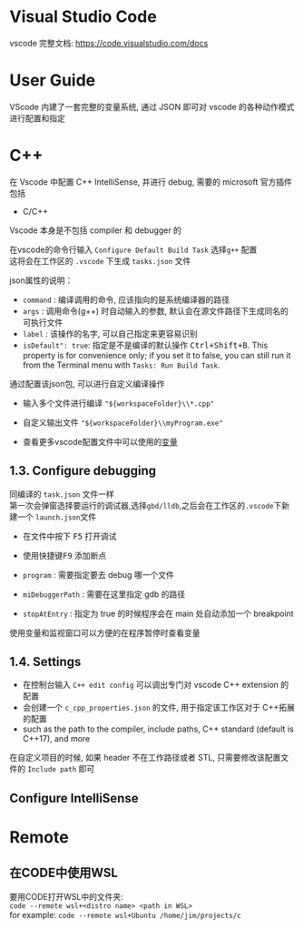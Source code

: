 # Visual Studio Code

vscode 完整文档:
https://code.visualstudio.com/docs


# User Guide

VScode 内建了一套完整的变量系统, 通过 JSON 即可对 vscode 的各种动作模式进行配置和指定

# C++

在 Vscode 中配置 C++ IntelliSense, 并进行 debug, 需要的 microsoft 官方插件包括  
* C/C++

Vscode 本身是不包括 compiler 和 debugger 的




在vscode的命令行输入 `Configure Default Build Task` 选择`g++` 配置  
这将会在工作区的 `.vscode` 下生成 `tasks.json` 文件  

json属性的说明：
* `command` : 编译调用的命令, 应该指向的是系统编译器的路径
* `args`    : 调用命令(g++) 时自动输入的参数, 默认会在源文件路径下生成同名的可执行文件
* `label`   : 该操作的名字, 可以自己指定来更容易识别
* `isDefault": true`: 指定是不是编译的默认操作 <kbd>Ctrl+Shift+B</kbd>. 
  This property is for convenience only; if you set it to false, you can still run it from the Terminal menu with `Tasks: Run Build Task`.

通过配置该json包, 可以进行自定义编译操作
* 输入多个文件进行编译 `"${workspaceFolder}\\*.cpp"`
* 自定义输出文件 `"${workspaceFolder}\\myProgram.exe"`


* 查看更多vscode配置文件中可以使用的[变量](https://code.visualstudio.com/docs/editor/variables-reference)


## 1.3. Configure debugging

同编译的 `task.json` 文件一样  
第一次会弹窗选择要运行的调试器,选择`gbd/lldb`,之后会在工作区的`.vscode`下新建一个 `launch.json`文件  

* 在文件中按下 <kbd>F5</kbd> 打开调试  
* 使用快捷键<kbd>F9</kbd> 添加断点  

* `program`     : 需要指定要去 debug 哪一个文件
* `miDebuggerPath` : 需要在这里指定 gdb 的路径  
* `stopAtEntry` : 指定为 true 的时候程序会在 main 处自动添加一个 breakpoint  

使用变量和监视窗口可以方便的在程序暂停时查看变量  


## 1.4. Settings

* 在控制台输入 `C++ edit config` 可以调出专门对 vscode C++ extension 的配置
* 会创建一个 `c_cpp_properties.json` 的文件, 用于指定该工作区对于 C++拓展的配置
* such as the path to the compiler, include paths, C++ standard (default is C++17), and more

在自定义项目的时候, 如果 header 不在工作路径或者 STL, 只需要修改该配置文件的 `Include path` 即可  

## Configure IntelliSense



# Remote 


## 在CODE中使用WSL

要用CODE打开WSL中的文件夹:  
`code --remote wsl+<distro name> <path in WSL>`  
for example: `code --remote wsl+Ubuntu /home/jim/projects/c`  

